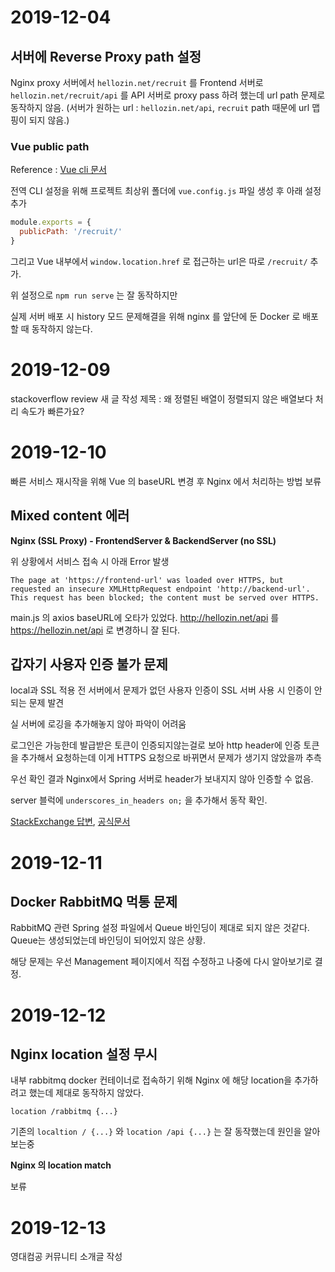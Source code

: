 # 2019-12-04

## 서버에 Reverse Proxy path 설정

Nginx proxy 서버에서 `hellozin.net/recruit` 를 Frontend 서버로 `hellozin.net/recruit/api` 를 API 서버로 proxy pass 하려 했는데 url path 문제로 동작하지 않음. (서버가 원하는 url : `hellozin.net/api`, `recruit` path 때문에 url 맵핑이 되지 않음.)

### Vue public path

Reference : [Vue cli 문서](https://cli.vuejs.org/config/#global-cli-config)

전역 CLI 설정을 위해 프로젝트 최상위 폴더에 `vue.config.js` 파일 생성 후 아래 설정 추가

```js
module.exports = {
  publicPath: '/recruit/'
}
```

그리고 Vue 내부에서 `window.location.href` 로 접근하는 url은 따로 `/recruit/` 추가.

위 설정으로 `npm run serve` 는 잘 동작하지만

실제 서버 배포 시 history 모드 문제해결을 위해 nginx 를 앞단에 둔 Docker 로 배포할 때 동작하지 않는다.

# 2019-12-09

stackoverflow review 새 글 작성
제목 : 왜 정렬된 배열이 정렬되지 않은 배열보다 처리 속도가 빠른가요?

# 2019-12-10

빠른 서비스 재시작을 위해 Vue 의 baseURL 변경 후 Nginx 에서 처리하는 방법 보류


## Mixed content 에러

**Nginx (SSL Proxy) - FrontendServer & BackendServer (no SSL)**

위 상황에서 서비스 접속 시 아래 Error 발생

```
The page at 'https://frontend-url' was loaded over HTTPS, but requested an insecure XMLHttpRequest endpoint 'http://backend-url'.
This request has been blocked; the content must be served over HTTPS.
```

main.js 의 axios baseURL에 오타가 있었다. http://hellozin.net/api 를 https://hellozin.net/api 로 변경하니 잘 된다.

## 갑자기 사용자 인증 불가 문제

local과 SSL 적용 전 서버에서 문제가 없던 사용자 인증이 SSL 서버 사용 시 인증이 안되는 문제 발견

실 서버에 로깅을 추가해놓지 않아 파악이 어려움

로그인은 가능한데 발급받은 토큰이 인증되지않는걸로 보아 http header에 인증 토큰을 추가해서 요청하는데 이게 HTTPS 요청으로 바뀌면서 문제가 생기지 않았을까 추측

우선 확인 결과 Nginx에서 Spring 서버로 header가 보내지지 않아 인증할 수 없음.

server 블럭에 `underscores_in_headers on;` 을 추가해서 동작 확인.

[StackExchange 답변](https://serverfault.com/a/297939), [공식문서](http://nginx.org/en/docs/http/ngx_http_core_module.html#underscores_in_headers)

# 2019-12-11

## Docker RabbitMQ 먹통 문제

RabbitMQ 관련 Spring 설정 파일에서 Queue 바인딩이 제대로 되지 않은 것같다. Queue는 생성되었는데 바인딩이 되어있지 않은 상황.

해당 문제는 우선 Management 페이지에서 직접 수정하고 나중에 다시 알아보기로 결정.

# 2019-12-12

## Nginx location 설정 무시

내부 rabbitmq docker 컨테이너로 접속하기 위해 Nginx 에 해당 location을 추가하려고 했는데 제대로 동작하지 않았다.

`location /rabbitmq {...}`

기존의 `localtion / {...}` 와 `location /api {...}` 는 잘 동작했는데 원인을 알아보는중

**Nginx 의 location match**

보류

# 2019-12-13

영대컴공 커뮤니티 소개글 작성